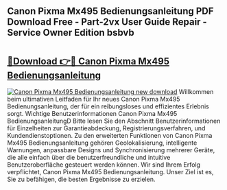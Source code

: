 ## Canon Pixma Mx495 Bedienungsanleitung PDF Download Free - Part-2vx User Guide Repair - Service Owner Edition bsbvb

# <h2><a href="http://df4o50.blite.top/?on=Canon+Pixma+Mx495+Bedienungsanleitung">🔗Download 👉🔴 Canon Pixma Mx495 Bedienungsanleitung</a></h2>

[![Canon Pixma Mx495 Bedienungsanleitung new download](https://i.imgur.com/lujVjoI.png)](http://df4o50.blite.top/?on=Canon+Pixma+Mx495+Bedienungsanleitung)
Willkommen beim ultimativen Leitfaden für Ihr neues Canon Pixma Mx495 Bedienungsanleitung, der für ein reibungsloses und effizientes Erlebnis sorgt. Wichtige Benutzerinformationen Canon Pixma Mx495 BedienungsanleitungD Bitte lesen Sie den Abschnitt Benutzerinformationen für Einzelheiten zur Garantieabdeckung, Registrierungsverfahren, und Kundendienstoptionen. Zu den erweiterten Funktionen von Canon Pixma Mx495 Bedienungsanleitung gehören Geolokalisierung, intelligente Warnungen, anpassbare Designs und Synchronisierung mehrerer Geräte, die alle einfach über die benutzerfreundliche und intuitive Benutzeroberfläche gesteuert werden können. Wir sind Ihrem Erfolg verpflichtet, Canon Pixma Mx495 Bedienungsanleitung. Unser Ziel ist es, Sie zu befähigen, die besten Ergebnisse zu erzielen.
